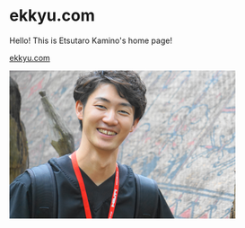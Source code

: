 # ekkyu.com
Hello! This is Etsutaro Kamino's home page!

[ekkyu.com](http://ekkyu.com/)

<img src="https://github.com/ekkyu/ekkyu.com/blob/master/images/frontface.JPG" width=80%>
